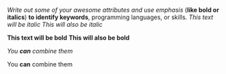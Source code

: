 *Write out some of your awesome attributes*
_and use emphasis_ (**like bold or italics**) __to identify keywords__, programming languages, or skills. 
*This text will be italic*
_This will also be italic_

**This text will be bold**
__This will also be bold__

_You **can** combine them_

You **can** combine them
